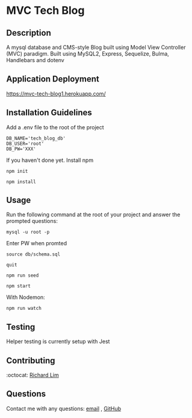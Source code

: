 # MVC Tech Blog
   
## Description

A mysql database and CMS-style Blog built using Model View Controller (MVC) paradigm. Built using MySQL2, Express, Sequelize, Bulma, Handlebars and dotenv

## Application Deployment	

https://mvc-tech-blog1.herokuapp.com/

## Installation Guidelines

Add a .env file to the root of the project

```text
DB_NAME='tech_blog_db'
DB_USER='root'
DB_PW='XXX'
```

If you haven't done yet. Install npm

`npm init`

`npm install`
  
## Usage
  
Run the following command at the root of your project and answer the prompted questions:

`mysql -u root -p`

Enter PW when promted

`source db/schema.sql`

`quit`

`npm run seed`
  
`npm start`

With Nodemon:

`npm run watch`

## Testing

Helper testing is currently setup with Jest

## Contributing
:octocat: [Richard Lim](https://github.com/lim95)

## Questions
Contact me with any questions: [email](mailto:sungjoon.lim@gmail.com) , [GitHub](https://github.com/lim95)<br />